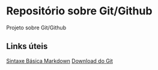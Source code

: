 # Repositório sobre Git/Github
Projeto sobre Git/Github

## Links úteis
[Sintaxe Básica Markdown](https://www.markdownguide.org/basic-syntax/)
[Download do Git](https://git-scm.com/download/win)

